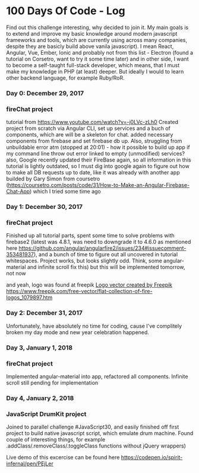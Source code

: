# 100 Days Of Code - Log

Find out this challenge interesting, why decided to join it.
My main goals is to extend and improve my basic knowledge around modern javascript frameworks and tools, which are currently using across many companies, despite they are basicly build above vanila javascript). I mean React, Angular, Vue, Ember, Ionic and probably not from this list - Electron (found a tutorial on Corsetro, want to try it some time later) and in other side, I want to become a self-taught full-stack developer, which means, that I must make my knowledge in PHP (at least) deeper. But ideally I would to learn other backend language, for example Ruby/RoR.

### Day 0: December 29, 2017

### fireChat project
tutorial from https://www.youtube.com/watch?v=-j0LVc-zLh0
Created project from scratch via Angular CLI, set up services and a buch of components, which are will be a skeleton for chat. added necessary components from firebase and set firebase db up.
Also, struggling from unbuildable error atm (stopped at 20:01) - how it possible to build up app if my command line throw out error linked to empty (unmodified) services? also, Google recently updated their FireBase again, so all information in this tutorial is lightly outdated, so I must dig into google again to figure out how to make all DB requests up to date, like it was already with another app builded by Gary Simon from coursetro (https://coursetro.com/posts/code/31/How-to-Make-an-Angular-Firebase-Chat-App) which I tried some time ago

### Day 1: December 30, 2017

### fireChat project
 Finished up all tutorial parts, spent some time to solve problems with firebase2 (latest was 4.8.1, was need to downgrade it to 4.6.0 as mentioned here https://github.com/angular/angularfire2/issues/234#issuecomment-353481937), and a bunch of time to figure out all uncovered in tutorial whitespaces. Project works, but looks slightly odd. Think, some angular-material and infinite scroll fix this) but this will be implemented tomorrow, not now

and yeah, logo was found at freepik <a href="https://www.freepik.com/free-photos-vectors/logo">Logo vector created by Freepik</a> https://www.freepik.com/free-vector/flat-collection-of-fire-logos_1079897.htm

### Day 2: December 31, 2017

Unfortunately, have absolutely no time for coding, cause I've complitely broken my day mode and new year celebration happened.

### Day 3, January 1, 2018

### fireChat project

Implemented angular-material into app, refactored all components. Infinite scroll still pending for implementation


### Day 4, January 2, 2018

### JavaScript DrumKit project

Joined to parallel challenge #JavaScript30, and easily finished off first project to build native javascript script, which emulate drum machine. Found couple of interesting things, for example .addClass/.removeClass/.toggleClass functions without jQuery wrappers) 

Live demo of this excercise can be found here https://codepen.io/spirit-infernal/pen/PEjLer
